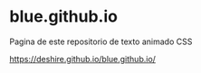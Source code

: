 # blue.github.io

Pagina de este repositorio de texto animado CSS

https://deshire.github.io/blue.github.io/
